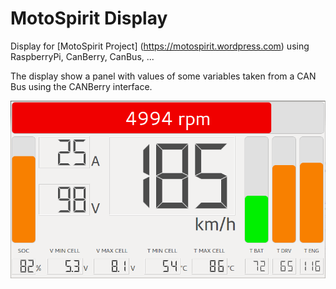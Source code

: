 # MotoSpirit Display
Display for [MotoSpirit Project] (https://motospirit.wordpress.com) using RaspberryPi, CanBerry, CanBus, ...

The display show a panel with values of some variables taken from a CAN Bus using the CANBerry interface. 

![Image of MotoSpirit Display](https://raw.githubusercontent.com/jofemodo/motospirit/master/src/img/motospirit_display_01.png)
